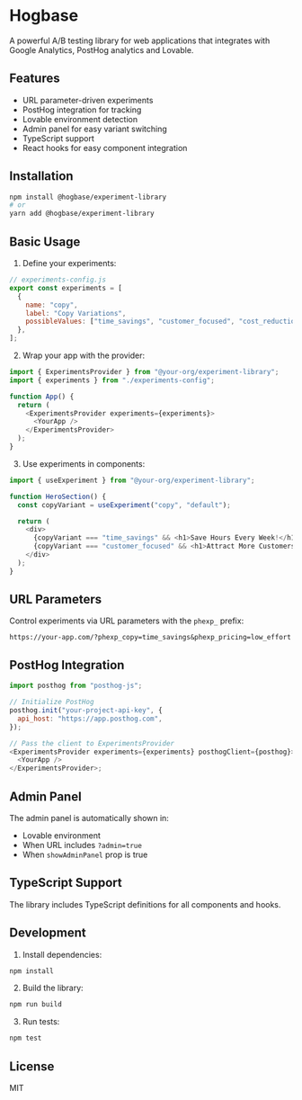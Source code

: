 # Hogbase

A powerful A/B testing library for web applications that integrates with Google Analytics, PostHog analytics and Lovable.

## Features

- URL parameter-driven experiments
- PostHog integration for tracking
- Lovable environment detection
- Admin panel for easy variant switching
- TypeScript support
- React hooks for easy component integration

## Installation

```bash
npm install @hogbase/experiment-library
# or
yarn add @hogbase/experiment-library
```

## Basic Usage

1. Define your experiments:

```javascript
// experiments-config.js
export const experiments = [
  {
    name: "copy",
    label: "Copy Variations",
    possibleValues: ["time_savings", "customer_focused", "cost_reduction"],
  },
];
```

2. Wrap your app with the provider:

```javascript
import { ExperimentsProvider } from "@your-org/experiment-library";
import { experiments } from "./experiments-config";

function App() {
  return (
    <ExperimentsProvider experiments={experiments}>
      <YourApp />
    </ExperimentsProvider>
  );
}
```

3. Use experiments in components:

```javascript
import { useExperiment } from "@your-org/experiment-library";

function HeroSection() {
  const copyVariant = useExperiment("copy", "default");

  return (
    <div>
      {copyVariant === "time_savings" && <h1>Save Hours Every Week!</h1>}
      {copyVariant === "customer_focused" && <h1>Attract More Customers</h1>}
    </div>
  );
}
```

## URL Parameters

Control experiments via URL parameters with the `phexp_` prefix:

```
https://your-app.com/?phexp_copy=time_savings&phexp_pricing=low_effort
```

## PostHog Integration

```javascript
import posthog from "posthog-js";

// Initialize PostHog
posthog.init("your-project-api-key", {
  api_host: "https://app.posthog.com",
});

// Pass the client to ExperimentsProvider
<ExperimentsProvider experiments={experiments} posthogClient={posthog}>
  <YourApp />
</ExperimentsProvider>;
```

## Admin Panel

The admin panel is automatically shown in:

- Lovable environment
- When URL includes `?admin=true`
- When `showAdminPanel` prop is true

## TypeScript Support

The library includes TypeScript definitions for all components and hooks.

## Development

1. Install dependencies:

```bash
npm install
```

2. Build the library:

```bash
npm run build
```

3. Run tests:

```bash
npm test
```

## License

MIT
